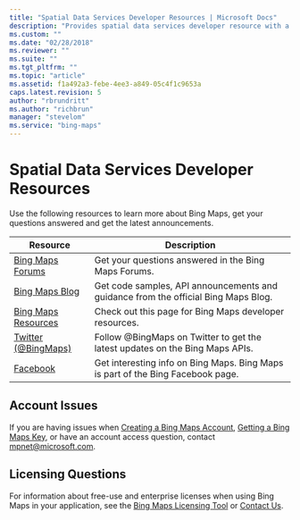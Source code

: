 ```yaml
---
title: "Spatial Data Services Developer Resources | Microsoft Docs"
description: "Provides spatial data services developer resource with a table that outlines a description for various resources."
ms.custom: ""
ms.date: "02/28/2018"
ms.reviewer: ""
ms.suite: ""
ms.tgt_pltfrm: ""
ms.topic: "article"
ms.assetid: f1a492a3-febe-4ee3-a849-05c4f1c9653a
caps.latest.revision: 5
author: "rbrundritt"
ms.author: "richbrun"
manager: "stevelom"
ms.service: "bing-maps"
---
```

# Spatial Data Services Developer Resources

Use the following resources to learn more about Bing Maps, get your questions answered and get the latest announcements.  
  
|Resource|Description|  
|-|-|  
|[Bing Maps Forums](https://social.msdn.microsoft.com/Forums/bingmapsservices/threads)|Get your questions answered in the Bing Maps Forums.|  
|[Bing Maps Blog](https://blogs.bing.com/maps)|Get code samples, API announcements and guidance from the official Bing Maps Blog.|  
|[Bing Maps Resources](https://www.microsoft.com/maps/developer-resources.aspx)|Check out this page for Bing Maps developer resources.|  
|[Twitter (@BingMaps)](https://twitter.com/bingmaps)|Follow @BingMaps on Twitter to get the latest updates on the Bing Maps APIs.|  
|[Facebook](https://www.facebook.com/Bing)|Get interesting info on Bing Maps. Bing Maps is part of the Bing Facebook page.|  
  
## Account Issues  
 If you are having issues when [Creating a Bing Maps Account](https://msdn.microsoft.com/library/gg650598.aspx), [Getting a Bing Maps Key](https://msdn.microsoft.com/library/ff428642.aspx), or have an account access question, contact [mpnet@microsoft.com](mailto:mpnet@microsoft.com).  
  
## Licensing Questions  
 For information about free-use and enterprise licenses when using Bing Maps in your application, see the [Bing Maps Licensing Tool](https://www.microsoft.com/maps/Licensing/licensing.aspx) or [Contact Us](https://www.microsoft.com/maps/contact-us.aspx).
